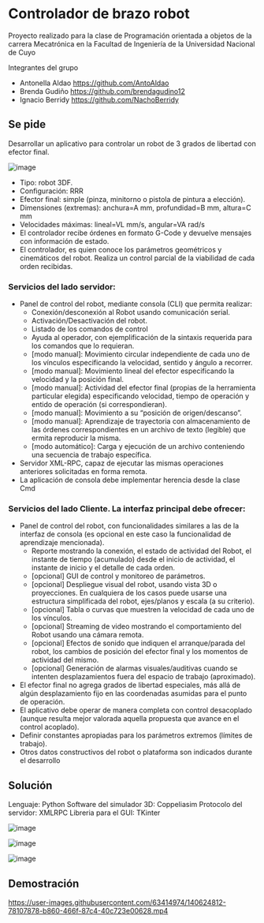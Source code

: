# Controlador de brazo robot

Proyecto realizado para la clase de Programación orientada a objetos de la carrera Mecatrónica en la Facultad de Ingeniería de la Universidad Nacional de Cuyo 

Integrantes del grupo

* Antonella Aldao https://github.com/AntoAldao
* Brenda Gudiño https://github.com/brendagudino12
* Ignacio Berridy https://github.com/NachoBerridy

## Se pide

Desarrollar un aplicativo para controlar un robot de 3 grados de libertad con efector final.

![image](https://user-images.githubusercontent.com/63414974/140430692-6ddf9e39-fbc2-4717-ba32-bab7e1032af3.png)

* Tipo: robot 3DF.
* Configuración: RRR
* Efector final: simple (pinza, minitorno o pistola de pintura a elección).
* Dimensiones (extremas): anchura=A mm, profundidad=B mm, altura=C mm
* Velocidades máximas: lineal=VL mm/s, angular=VA rad/s
* El controlador recibe órdenes en formato G-Code y devuelve mensajes con
información de estado.
* El controlador, es quien conoce los parámetros geométricos y cinemáticos del
robot. Realiza un control parcial de la viabilidad de cada orden recibidas.

### Servicios del lado servidor:
* Panel de control del robot, mediante consola (CLI) que permita realizar:
  * Conexión/desconexión al Robot usando comunicación serial.
  * Activación/Desactivación del robot.
  * Listado de los comandos de control
  * Ayuda al operador, con ejemplificación de la sintaxis requerida para los comandos que lo requieran.
  * [modo manual]: Movimiento circular independiente de cada uno de los vínculos especificando la velocidad, sentido y ángulo a recorrer.
  * [modo manual]: Movimiento lineal del efector especificando la velocidad y la posición final.
  * [modo manual]: Actividad del efector final (propias de la herramienta particular elegida) especificando velocidad, tiempo de operación y entido de operación (si correspondieran).
  * [modo manual]: Movimiento a su “posición de origen/descanso”.
  * [modo manual]: Aprendizaje de trayectoria con almacenamiento de las órdenes correspondientes en un archivo de texto (legible) que ermita reproducir la misma.
  * [modo automático]: Carga y ejecución de un archivo conteniendo una secuencia de trabajo específica.
* Servidor XML-RPC, capaz de ejecutar las mismas operaciones anteriores
solicitadas en forma remota.
* La aplicación de consola debe implementar herencia desde la clase Cmd

### Servicios del lado Cliente. La interfaz principal debe ofrecer:
* Panel de control del robot, con funcionalidades similares a las de la interfaz de consola (es opcional en este caso la funcionalidad de aprendizaje mencionada).
  * Reporte mostrando la conexión, el estado de actividad del Robot, el instante de tiempo (acumulado) desde el inicio de actividad, el instante de inicio y el detalle de cada orden.
  * [opcional] GUI de control y monitoreo de parámetros.
  * [opcional] Despliegue visual del robot, usando vista 3D o proyecciones. En cualquiera de los casos puede usarse una estructura simplificada del robot, ejes/planos y escala (a su criterio).
  * [opcional] Tabla o curvas que muestren la velocidad de cada uno de los vínculos.
  * [opcional] Streaming de video mostrando el comportamiento del Robot usando una cámara remota.
  * [opcional] Efectos de sonido que indiquen el arranque/parada del robot, los cambios de posición del efector final y los momentos de actividad del mismo.
  * [opcional] Generación de alarmas visuales/auditivas cuando se intenten desplazamientos fuera del espacio de trabajo (aproximado).
* El efector final no agrega grados de libertad especiales, más allá de algún desplazamiento fijo en las coordenadas asumidas para el punto de operación.
* El aplicativo debe operar de manera completa con control desacoplado (aunque resulta mejor valorada aquella propuesta que avance en el control acoplado).
* Definir constantes apropiadas para los parámetros extremos (límites de trabajo).
* Otros datos constructivos del robot o plataforma son indicados durante el desarrollo

## Solución

Lenguaje: Python
Software del simulador 3D: Coppeliasim
Protocolo del servidor: XMLRPC
Libreria para el GUI: TKinter

![image](https://user-images.githubusercontent.com/63414974/140453346-ea8fa08e-983b-482c-9d0d-1a64b26384c3.png)

![image](https://user-images.githubusercontent.com/63414974/140453380-ed6f3878-1047-4d0a-b3dd-2b8a74b84033.png)

![image](https://user-images.githubusercontent.com/63414974/140453405-ca9d2562-6c9b-4d8a-815c-5fe7a2d0d66d.png)

## Demostración


https://user-images.githubusercontent.com/63414974/140624812-78107878-b860-466f-87c4-40c723e00628.mp4


